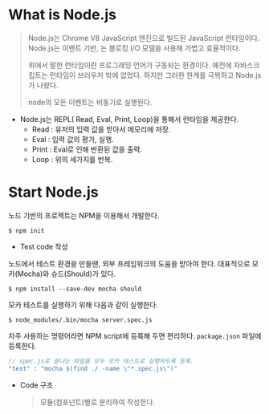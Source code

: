 # What is Node.js

> Node.js는 Chrome V8 JavaScript 엔진으로 빌드된 JavaScript 런타임이다. Node.js는 이벤트 기반, 논 블로킹 I/O 모델을 사용해 가볍고 효율적이다.
>
> 위에서 말한 런타임이란 프로그래밍 언어가 구동되는 환경이다. 예전에 자바스크립트는 런타임이 브러우저 밖에 없었다. 하지만 그러한 한계를 극복하고 Node.js가 나왔다. 
>
> node의 모든 이벤트는 비동기로 실행된다.



- Node.js는 REPL( Read, Eval, Print, Loop)을 통해서 런타임을 제공한다.
  - Read : 유저의 입력 값을 받아서 메모리에 저장.
  - Eval : 입력 값의 평가, 실행.
  - Print : Eval로 인해 반환된 값을 출력.
  - Loop : 위의 세가지를 반복.





# Start Node.js

노드 기반의 프로젝트는 NPM을 이용해서 개발한다.

```text
$ npm init
```



- Test code 작성

노드에서 테스트 환경을 만들땐, 외부 프레임워크의 도움을 받아야 한다. 대표적으로 모카(Mocha)와 슈드(Should)가 있다.

```text
$ npm install --save-dev mocha should
```

모카 테스트를 실행하기 위해 다음과 같이 실행한다.

```text
$ node_modules/.bin/mocha server.spec.js
```

자주 사용하는 명령어라면 NPM script에 등록해 두면 편리하다. `package.json` 파일에 등록한다.

```javascript
// spec.js로 끝나는 파일을 모두 모카 테스트로 실행하도록 등록.
"test" : "mocha $(find ./ -name \"*.spec.js\")"
```



- Code 구조

  > 모듈(컴포넌트)별로 분리하여 작성한다.


